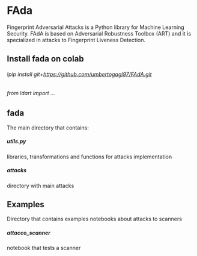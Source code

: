 # FAda
Fingerprint Adversarial Attacks is a Python library for Machine Learning Security.
FAdA is based on Adversarial Robustness Toolbox (ART) and it is specialized in attacks to Fingerprint Liveness Detection.

## Install fada on colab
###### !pip install git+https://github.com/umbertogagl97/FAdA.git
###### from ldart import ...

## fada
The main directory that contains:
##### utils.py
libraries, transformations and functions for attacks implementation
##### attacks
directory with main attacks

## Examples
Directory that contains examples notebooks about attacks to scanners
##### attacco_scanner
notebook that tests a scanner
